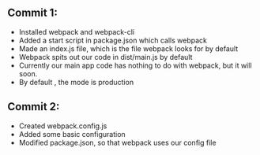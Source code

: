 
## Commit 1:
- Installed webpack and webpack-cli
- Added a start script in package.json which calls webpack
- Made an index.js file, which is the file webpack looks for by default
- Webpack spits out our code in dist/main.js by default
- Currently our main app code has nothing to do with webpack, but it will soon.
- By default , the mode is production

## Commit 2:
- Created webpack.config.js
- Added some basic configuration
- Modified package.json, so that webpack uses our config file